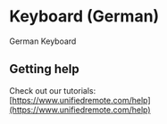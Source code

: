 # Keyboard (German)
German Keyboard

## Getting help
Check out our tutorials: <br>
[https://www.unifiedremote.com/help](https://www.unifiedremote.com/help)
